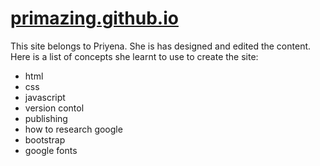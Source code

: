 # [primazing.github.io](http://primazing.github.io)

This site belongs to Priyena. She is has designed and edited the content. Here is a list of concepts she learnt to use to create the site:

* html
* css
* javascript
* version contol
* publishing
* how to research google 
* bootstrap
* google fonts